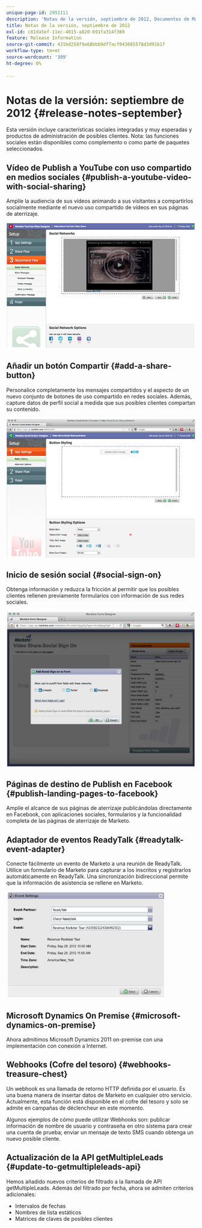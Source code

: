 ```yaml
---
unique-page-id: 2951111
description: 'Notas de la versión, septiembre de 2012, Documentos de Marketo: documentación del producto'
title: Notas de la versión, septiembre de 2012
exl-id: c81da5ef-11ec-4015-a820-691fa314f369
feature: Release Information
source-git-commit: 431bd258f9a68bbb9df7acf043085578d3d91b1f
workflow-type: tm+mt
source-wordcount: '309'
ht-degree: 0%

---
```


# Notas de la versión: septiembre de 2012 {#release-notes-september}

Esta versión incluye características sociales integradas y muy esperadas y productos de administración de posibles clientes. Nota: las funciones sociales están disponibles como complemento o como parte de paquetes seleccionados.

## Vídeo de Publish a YouTube con uso compartido en medios sociales {#publish-a-youtube-video-with-social-sharing}

Amplíe la audiencia de sus vídeos animando a sus visitantes a compartirlos socialmente mediante el nuevo uso compartido de vídeos en sus páginas de aterrizaje.

![](assets/image2014-9-23-10-3a39-3a21.png)

## Añadir un botón Compartir {#add-a-share-button}

Personalice completamente los mensajes compartidos y el aspecto de un nuevo conjunto de botones de uso compartido en redes sociales. Además, capture datos de perfil social a medida que sus posibles clientes compartan su contenido.

![](assets/image2014-9-23-10-3a39-3a46.png)

## Inicio de sesión social {#social-sign-on}

Obtenga información y reduzca la fricción al permitir que los posibles clientes rellenen previamente formularios con información de sus redes sociales.

![](assets/image2014-9-23-10-3a40-3a2.png)

## Páginas de destino de Publish en Facebook {#publish-landing-pages-to-facebook}

Amplíe el alcance de sus páginas de aterrizaje publicándolas directamente en Facebook, con aplicaciones sociales, formularios y la funcionalidad completa de las páginas de aterrizaje de Marketo.

## Adaptador de eventos ReadyTalk {#readytalk-event-adapter}

Conecte fácilmente un evento de Marketo a una reunión de ReadyTalk. Utilice un formulario de Marketo para capturar a los inscritos y registrarlos automáticamente en ReadyTalk. Una sincronización bidireccional permite que la información de asistencia se rellene en Marketo.

![](assets/image2014-9-23-10-3a40-3a16.png)

## Microsoft Dynamics On Premise {#microsoft-dynamics-on-premise}

Ahora admitimos Microsoft Dynamics 2011 on-premise con una implementación con conexión a Internet.

## Webhooks (Cofre del tesoro) {#webhooks-treasure-chest}

Un webhook es una llamada de retorno HTTP definida por el usuario. Es una buena manera de insertar datos de Marketo en cualquier otro servicio. Actualmente, esta función está disponible en el cofre del tesoro y solo se admite en campañas de déclencheur en este momento.

Algunos ejemplos de cómo puede utilizar Webhooks son: publicar información de nombre de usuario y contraseña en otro sistema para crear una cuenta de prueba; enviar un mensaje de texto SMS cuando obtenga un nuevo posible cliente.

## Actualización de la API getMultipleLeads {#update-to-getmultipleleads-api}

Hemos añadido nuevos criterios de filtrado a la llamada de API getMultipleLeads. Además del filtrado por fecha, ahora se admiten criterios adicionales:

* Intervalos de fechas
* Nombres de lista estáticos
* Matrices de claves de posibles clientes
